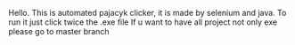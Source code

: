Hello. This is automated pajacyk clicker,  it is made by selenium and java. To run it just click twice the .exe file
If u want to have all project not only exe please go to master branch
